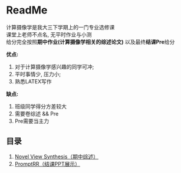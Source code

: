 # ReadMe
计算摄像学是我大三下学期上的一门专业选修课 \
课堂上老师不点名, 无平时作业与小测 \
给分完全按照**期中作业(计算摄像学相关的综述论文)** 以及最终**结课Pre**给分 

**优点:**
1. 对于计算摄像学感兴趣的同学可冲;
2. 平时事情少, 压力小;
3. 熟悉LATEX写作

**缺点:**
1. 班级同学得分方差较大
2. 需要卷综述 && Pre
3. Pre需要当主力

## 目录
1. [Novel View Synthesis（期中综述）](./Novel%20View%20Synthesis/)
2. [PromptRR（结课PPT展示）](./PromptRR.pptx)
